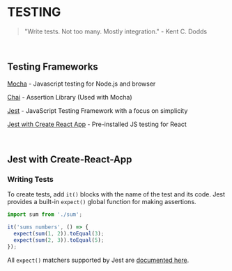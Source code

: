 # TESTING

> "Write tests. Not too many. Mostly integration." - Kent C. Dodds

<br />

## Testing Frameworks

[Mocha](https://mochajs.org/#installation) - Javascript testing for Node.js and browser

[Chai](https://www.chaijs.com/) - Assertion Library (Used with Mocha)

[Jest](https://jestjs.io/docs/getting-started) - JavaScript Testing Framework with a focus on simplicity

[Jest with Create React App](https://create-react-app.dev/docs/running-tests) - Pre-installed JS testing for React

<br />

## Jest with Create-React-App

### Writing Tests

To create tests, add `it()` blocks with the name of the test and its code. Jest provides a built-in `expect()` global function for making assertions.

```js
import sum from './sum';

it('sums numbers', () => {
  expect(sum(1, 2)).toEqual(3);
  expect(sum(2, 3)).toEqual(5);
});
```

All `expect()` matchers supported by Jest are [documented here](https://jestjs.io/docs/expect).
